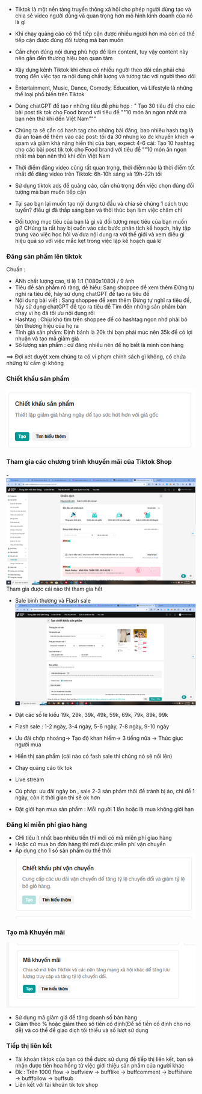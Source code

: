 - Tiktok là một nền tảng truyền thông xã hội cho phép người dùng tạo và chia  sẻ video người dùng và quan trọng hơn mô hình kinh doanh của nó là gì
- Khi chạy quảng cáo có thể tiếp cận được nhiều người hơn mà còn có thể tiếp cận được đúng đối tượng mà bạn muốn
- Cần chọn đúng nội dung phù hợp để làm content, tuy vậy content này nên gắn đến thương hiệu bạn quan tâm
- Xây dựng kênh Tiktok khi chưa có nhiều người theo dõi cần phải chú trọng đến việc tạo ra nội dung chất lượng và tương tác với người theo dõi
- Entertainment, Music, Dance, Comedy, Education, và Lifestyle là những thể loại phổ biến trên Tiktok
- Dùng chatGPT để tạo r những tiêu đề phù hợp : " Tạo 30 tiêu đề cho các bài post tik tok cho Food brand với tiêu đề ""10 món ăn ngon nhất mà bạn nên thử khi đến Việt Nam"""
- Chúng ta sẽ cần có hash tag cho những bài đăng, bao nhiêu hash tag là đủ an toàn để thêm vào các post: tối đa 30 nhưng ko đc khuyến khích => spam và giảm khả năng hiển thị của bạn, expect 4-6 cái: Tạo 10 hashtag cho các bài post tik tok cho Food brand với tiêu đề ""10 món ăn ngon nhất mà bạn nên thử khi đến Việt Nam
- Thời điểm đăng video cũng rất quan trọng, thời điểm nào là thời điểm tốt nhất để đăng video trên Tiktok: 6h-10h sáng và 19h-22h tối
- Sử dụng tiktok ads để quảng cáo, cần chú trọng đến việc chọn đúng đối tượng mà bạn muốn tiếp cận

- Tại sao bạn lại muốn tạo nội dung từ đầu và chia sẻ chúng 1 cách trực tuyến? điều gì đã thắp sáng bạn và thôi thúc bạn làm việc chăm chỉ
- Đối tượng mục tiêu của bạn là gì và đối tượng mục tiêu của bạn muốn gì? CHúng ta rất hay bị cuốn vào các bước phân tích kế hoạch, hãy tập trung vào việc học hỏi và đưa nội dung ra với thế giới và xem điều gì hiệu quả so với việc mắc kẹt trong việc lập kế hoạch quá kĩ

### Đăng sản phẩm lên tiktok

Chuẩn :
- ẢNh chất lượng cao, tỉ lệ 1:1 (1080x1080) / 9 ảnh
- Tiêu đề sản phẩm rõ ràng, dễ hiểu:  Sang shoppee để xem thêm Đừng tự nghĩ ra tiêu đề, hãy sử dụng chatGPT để tạo ra tiêu đề
- Nội dung bài viết : Sang shoppee để xem thêm Đừng tự nghĩ ra tiêu đề, hãy sử dụng chatGPT để tạo ra tiêu đề Tìm đến những sản phẩm bán chạy vì họ đã tối ưu nội dung rồi
- Hashtag : Chịu khó tìm trên shoppee để có hashtag ngon nhớ phải bỏ tên thương hiệu của họ ra 
- Tính giá sản phẩm: Định bánh là 20k thì bạn phải múc nên 35k để có lợi nhuận và tạo mã giảm giá
- Số lượng sản phẩm : cứ đăng nhiều nên để họ biết là mình còn hàng

==> Đợi xét duyệt xem chúng ta có vi phạm chính sách gì không, có chứa những từ cấm gì không

### Chiết khấu sản phẩm
![alt text](image-201.png)

### Tham gia các chương trình khuyến mãi của Tiktok Shop
-![alt text](image-197.png) Tham gia được cái nào thì tham gia hết
- Sale bình thường và Flash sale
![alt text](image-198.png)
- Đặt các số lẻ kiểu 19k, 29k, 39k, 49k, 59k, 69k, 79k, 89k, 99k

- Flash sale : 1-2 ngày, 3-4 ngày, 5-6 ngày, 7-8 ngày, 9-10 ngày
- Ưu đãi chớp nhoáng-> Tạo độ khan hiếm-> 3 tiếng nữa -> Thúc giục người mua
- Hiển thị sản phẩm (cái nào có fash sale thì chúng nó sẽ nổi lên)
- Chạy quảng cáo tik tok
- Live stream
- Cú pháp: ưu đãi ngày bn , sale 2-3 sản phảm thôi để tránh bị ảo, chỉ để 1 ngày, còn ít thời gian thì sẽ ok hơn
- Đặt giới hạn mua sản phẩm : Mỗi người 1 lần hoặc là mua không giới hạn

### Đăng kí miễn phí giao hàng
- CHi tiêu ít nhất bao nhiêu tiền thì mới có mã miễn phí giao hàng
- Hoặc cứ mua bn đơn hàng thì mới được miễn phí vận chuyển
- Áp dụng cho 1 số sản phẩm cụ thể thôi
![alt text](image-200.png)
### Tạo mã Khuyến mãi
![alt text](image-199.png)
- Sử dụng mã giảm giá để tăng doanh số bán hàng
- Giảm theo % hoặc giảm theo số tiền cố định(Để số tiền cố định cho nó dễ) và có thể để giao dịch tối thiểu và số lượt sử dụng

### Tiếp thị liên kết

- Tài khoản tiktok của bạn có thể được sử dụng để tiếp thị liên kết, bạn sẽ nhận được tiền hoa hồng từ việc giới thiệu sản phẩm của người khác
- Đk : Trên 1000 flow -> buffview -> bufflike -> buffcomment -> buffshare -> bufffollow -> buffsub
- Liên kết với tài khoản tik tok shop
